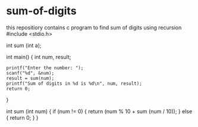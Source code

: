 # sum-of-digits
this repositiory contains c program to find sum of digits using recursion
#include <stdio.h>
 
int sum (int a);
 
int main()
{
    int num, result;
 
    printf("Enter the number: ");
    scanf("%d", &num);
    result = sum(num);
    printf("Sum of digits in %d is %d\n", num, result);
    return 0;
}
 
int sum (int num)
{
    if (num != 0)
    {
        return (num % 10 + sum (num / 10));
    }
    else
    {
       return 0;
    }
}

